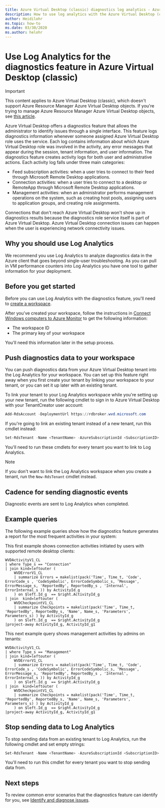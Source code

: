 ```yaml
---
title: Azure Virtual Desktop (classic) diagnostics log analytics - Azure
description: How to use log analytics with the Azure Virtual Desktop (classic) diagnostics feature.
author: Heidilohr
ms.topic: how-to
ms.date: 03/30/2020
ms.author: helohr
---
```

# Use Log Analytics for the diagnostics feature in Azure Virtual Desktop (classic)

>[!IMPORTANT]
>This content applies to Azure Virtual Desktop (classic), which doesn't support Azure Resource Manager Azure Virtual Desktop objects. If you're trying to manage Azure Resource Manager Azure Virtual Desktop objects, see [this article](../diagnostics-log-analytics.md).

Azure Virtual Desktop offers a diagnostics feature that allows the administrator to identify issues through a single interface. This feature logs diagnostics information whenever someone assigned Azure Virtual Desktop role uses the service. Each log contains information about which Azure Virtual Desktop role was involved in the activity, any error messages that appear during the session, tenant information, and user information. The diagnostics feature creates activity logs for both user and administrative actions. Each activity log falls under three main categories:

- Feed subscription activities: when a user tries to connect to their feed through Microsoft Remote Desktop applications.
- Connection activities: when a user tries to connect to a desktop or RemoteApp through Microsoft Remote Desktop applications.
- Management activities: when an administrator performs management operations on the system, such as creating host pools, assigning users to application groups, and creating role assignments.

Connections that don't reach Azure Virtual Desktop won't show up in diagnostics results because the diagnostics role service itself is part of Azure Virtual Desktop. Azure Virtual Desktop connection issues can happen when the user is experiencing network connectivity issues.

## Why you should use Log Analytics

We recommend you use Log Analytics to analyze diagnostics data in the Azure client that goes beyond single-user troubleshooting. As you can pull in VM performance counters into Log Analytics you have one tool to gather information for your deployment.

## Before you get started

Before you can use Log Analytics with the diagnostics feature, you'll need to [create a workspace](../../azure-monitor/logs/quick-create-workspace.md).

After you've created your workspace, follow the instructions in [Connect Windows computers to Azure Monitor](../../azure-monitor/agents/agent-windows.md#workspace-id-and-key) to get the following information:

- The workspace ID
- The primary key of your workspace

You'll need this information later in the setup process.

## Push diagnostics data to your workspace

You can push diagnostics data from your Azure Virtual Desktop tenant into the Log Analytics for your workspace. You can set up this feature right away when you first create your tenant by linking your workspace to your tenant, or you can set it up later with an existing tenant.

To link your tenant to your Log Analytics workspace while you're setting up your new tenant, run the following cmdlet to sign in to Azure Virtual Desktop with your TenantCreator user account:

```powershell
Add-RdsAccount -DeploymentUrl https://rdbroker.wvd.microsoft.com
```

If you're going to link an existing tenant instead of a new tenant, run this cmdlet instead:

```powershell
Set-RdsTenant -Name <TenantName> -AzureSubscriptionId <SubscriptionID> -LogAnalyticsWorkspaceId <String> -LogAnalyticsPrimaryKey <String>
```

You'll need to run these cmdlets for every tenant you want to link to Log Analytics.

>[!NOTE]
>If you don't want to link the Log Analytics workspace when you create a tenant, run the `New-RdsTenant` cmdlet instead.

## Cadence for sending diagnostic events

Diagnostic events are sent to Log Analytics when completed.

## Example queries

The following example queries show how the diagnostics feature generates a report for the most frequent activities in your system:

This first example shows connection activities initiated by users with supported remote desktop clients:

```kusto
WVDActivityV1_CL
| where Type_s == "Connection"
| join kind=leftouter (
    WVDErrorV1_CL
    | summarize Errors = makelist(pack('Time', Time_t, 'Code', ErrorCode_s , 'CodeSymbolic', ErrorCodeSymbolic_s, 'Message', ErrorMessage_s, 'ReportedBy', ReportedBy_s , 'Internal', ErrorInternal_s )) by ActivityId_g
    ) on $left.Id_g  == $right.ActivityId_g 
| join  kind=leftouter (
    WVDCheckpointV1_CL
    | summarize Checkpoints = makelist(pack('Time', Time_t, 'ReportedBy', ReportedBy_s, 'Name', Name_s, 'Parameters', Parameters_s) ) by ActivityId_g
    ) on $left.Id_g  == $right.ActivityId_g
|project-away ActivityId_g, ActivityId_g1
```

This next example query shows management activities by admins on tenants:

```kusto
WVDActivityV1_CL
| where Type_s == "Management"
| join kind=leftouter (
    WVDErrorV1_CL
    | summarize Errors = makelist(pack('Time', Time_t, 'Code', ErrorCode_s , 'CodeSymbolic', ErrorCodeSymbolic_s, 'Message', ErrorMessage_s, 'ReportedBy', ReportedBy_s , 'Internal', ErrorInternal_s )) by ActivityId_g
    ) on $left.Id_g  == $right.ActivityId_g 
| join  kind=leftouter (
    WVDCheckpointV1_CL
    | summarize Checkpoints = makelist(pack('Time', Time_t, 'ReportedBy', ReportedBy_s, 'Name', Name_s, 'Parameters', Parameters_s) ) by ActivityId_g
    ) on $left.Id_g  == $right.ActivityId_g
|project-away ActivityId_g, ActivityId_g1
```

## Stop sending data to Log Analytics

To stop sending data from an existing tenant to Log Analytics, run the following cmdlet and set empty strings:

```powershell
Set-RdsTenant -Name <TenantName> -AzureSubscriptionId <SubscriptionID> -LogAnalyticsWorkspaceId <String> -LogAnalyticsPrimaryKey <String>
```

You'll need to run this cmdlet for every tenant you want to stop sending data from.

## Next steps

To review common error scenarios that the diagnostics feature can identify for you, see [Identify and diagnose issues](diagnostics-role-service-2019.md#common-error-scenarios).
